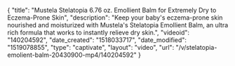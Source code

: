 {
    "title": "Mustela Stelatopia 6.76 oz. Emollient Balm for Extremely Dry to Eczema-Prone Skin",
    "description": "Keep your baby's eczema-prone skin nourished and moisturized with Mustela's Stelatopia Emollient Balm, an ultra rich formula that works to instantly relieve dry skin.",
    "videoid": "140204592",
    "date_created": "1518033717",
    "date_modified": "1519078855",
    "type": "captivate",
    "layout": "video",
    "url": "\/v\/stelatopia-emolient-balm-20430900-mp4\/140204592"
}